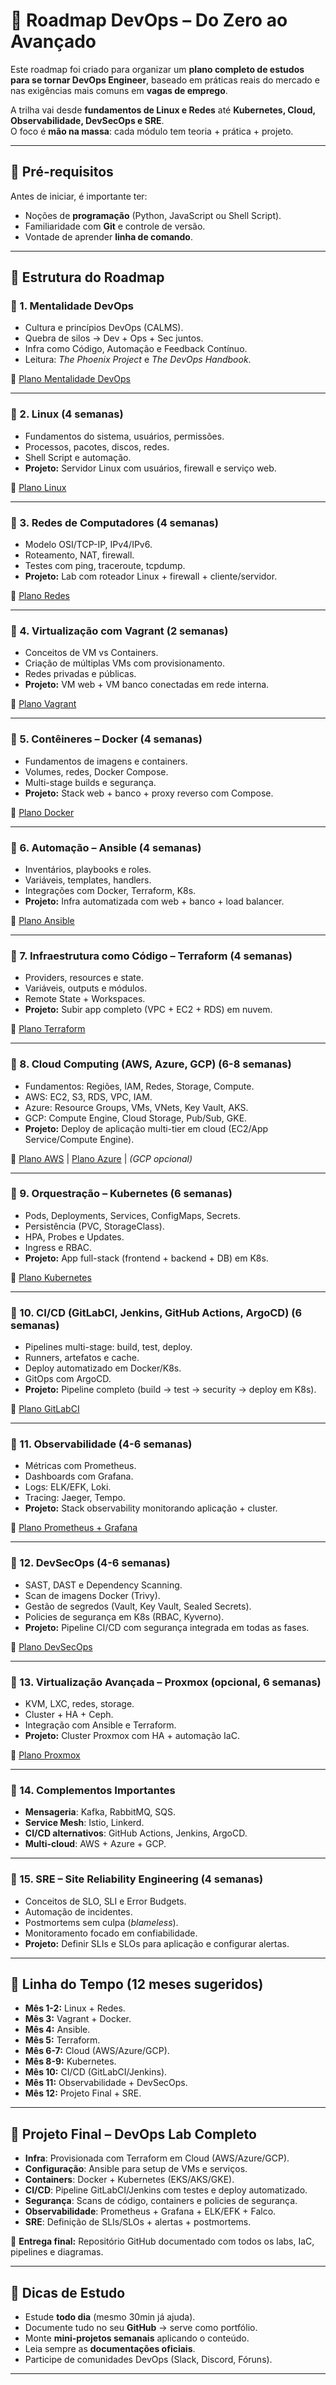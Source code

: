 # 🚀 Roadmap DevOps – Do Zero ao Avançado

Este roadmap foi criado para organizar um **plano completo de estudos para se tornar DevOps Engineer**, baseado em práticas reais do mercado e nas exigências mais comuns em **vagas de emprego**.  

A trilha vai desde **fundamentos de Linux e Redes** até **Kubernetes, Cloud, Observabilidade, DevSecOps e SRE**.  
O foco é **mão na massa**: cada módulo tem teoria + prática + projeto.

---

## 📌 Pré-requisitos
Antes de iniciar, é importante ter:
- Noções de **programação** (Python, JavaScript ou Shell Script).  
- Familiaridade com **Git** e controle de versão.  
- Vontade de aprender **linha de comando**.  

---

## 🧭 Estrutura do Roadmap

### 🔹 1. Mentalidade DevOps
- Cultura e princípios DevOps (CALMS).  
- Quebra de silos → Dev + Ops + Sec juntos.  
- Infra como Código, Automação e Feedback Contínuo.  
- Leitura: *The Phoenix Project* e *The DevOps Handbook*.  

📄 [Plano Mentalidade DevOps](#)

---

### 🔹 2. Linux (4 semanas)
- Fundamentos do sistema, usuários, permissões.  
- Processos, pacotes, discos, redes.  
- Shell Script e automação.  
- **Projeto:** Servidor Linux com usuários, firewall e serviço web.  

📄 [Plano Linux](#)

---

### 🔹 3. Redes de Computadores (4 semanas)
- Modelo OSI/TCP-IP, IPv4/IPv6.  
- Roteamento, NAT, firewall.  
- Testes com ping, traceroute, tcpdump.  
- **Projeto:** Lab com roteador Linux + firewall + cliente/servidor.  

📄 [Plano Redes](#)

---

### 🔹 4. Virtualização com Vagrant (2 semanas)
- Conceitos de VM vs Containers.  
- Criação de múltiplas VMs com provisionamento.  
- Redes privadas e públicas.  
- **Projeto:** VM web + VM banco conectadas em rede interna.  

📄 [Plano Vagrant](#)

---

### 🔹 5. Contêineres – Docker (4 semanas)
- Fundamentos de imagens e containers.  
- Volumes, redes, Docker Compose.  
- Multi-stage builds e segurança.  
- **Projeto:** Stack web + banco + proxy reverso com Compose.  

📄 [Plano Docker](#)

---

### 🔹 6. Automação – Ansible (4 semanas)
- Inventários, playbooks e roles.  
- Variáveis, templates, handlers.  
- Integrações com Docker, Terraform, K8s.  
- **Projeto:** Infra automatizada com web + banco + load balancer.  

📄 [Plano Ansible](#)

---

### 🔹 7. Infraestrutura como Código – Terraform (4 semanas)
- Providers, resources e state.  
- Variáveis, outputs e módulos.  
- Remote State + Workspaces.  
- **Projeto:** Subir app completo (VPC + EC2 + RDS) em nuvem.  

📄 [Plano Terraform](#)

---

### 🔹 8. Cloud Computing (AWS, Azure, GCP) (6-8 semanas)
- Fundamentos: Regiões, IAM, Redes, Storage, Compute.  
- AWS: EC2, S3, RDS, VPC, IAM.  
- Azure: Resource Groups, VMs, VNets, Key Vault, AKS.  
- GCP: Compute Engine, Cloud Storage, Pub/Sub, GKE.  
- **Projeto:** Deploy de aplicação multi-tier em cloud (EC2/App Service/Compute Engine).  

📄 [Plano AWS](#) | [Plano Azure](#) | *(GCP opcional)*  

---

### 🔹 9. Orquestração – Kubernetes (6 semanas)
- Pods, Deployments, Services, ConfigMaps, Secrets.  
- Persistência (PVC, StorageClass).  
- HPA, Probes e Updates.  
- Ingress e RBAC.  
- **Projeto:** App full-stack (frontend + backend + DB) em K8s.  

📄 [Plano Kubernetes](#)

---

### 🔹 10. CI/CD (GitLabCI, Jenkins, GitHub Actions, ArgoCD) (6 semanas)
- Pipelines multi-stage: build, test, deploy.  
- Runners, artefatos e cache.  
- Deploy automatizado em Docker/K8s.  
- GitOps com ArgoCD.  
- **Projeto:** Pipeline completo (build → test → security → deploy em K8s).  

📄 [Plano GitLabCI](#)

---

### 🔹 11. Observabilidade (4-6 semanas)
- Métricas com Prometheus.  
- Dashboards com Grafana.  
- Logs: ELK/EFK, Loki.  
- Tracing: Jaeger, Tempo.  
- **Projeto:** Stack observability monitorando aplicação + cluster.  

📄 [Plano Prometheus + Grafana](#)

---

### 🔹 12. DevSecOps (4-6 semanas)
- SAST, DAST e Dependency Scanning.  
- Scan de imagens Docker (Trivy).  
- Gestão de segredos (Vault, Key Vault, Sealed Secrets).  
- Policies de segurança em K8s (RBAC, Kyverno).  
- **Projeto:** Pipeline CI/CD com segurança integrada em todas as fases.  

📄 [Plano DevSecOps](#)

---

### 🔹 13. Virtualização Avançada – Proxmox (opcional, 6 semanas)
- KVM, LXC, redes, storage.  
- Cluster + HA + Ceph.  
- Integração com Ansible e Terraform.  
- **Projeto:** Cluster Proxmox com HA + automação IaC.  

📄 [Plano Proxmox](#)

---

### 🔹 14. Complementos Importantes
- **Mensageria**: Kafka, RabbitMQ, SQS.  
- **Service Mesh**: Istio, Linkerd.  
- **CI/CD alternativos**: GitHub Actions, Jenkins, ArgoCD.  
- **Multi-cloud**: AWS + Azure + GCP.  

---

### 🔹 15. SRE – Site Reliability Engineering (4 semanas)
- Conceitos de SLO, SLI e Error Budgets.  
- Automação de incidentes.  
- Postmortems sem culpa (*blameless*).  
- Monitoramento focado em confiabilidade.  
- **Projeto:** Definir SLIs e SLOs para aplicação e configurar alertas.  

---

## 📅 Linha do Tempo (12 meses sugeridos)
- **Mês 1-2:** Linux + Redes.  
- **Mês 3:** Vagrant + Docker.  
- **Mês 4:** Ansible.  
- **Mês 5:** Terraform.  
- **Mês 6-7:** Cloud (AWS/Azure/GCP).  
- **Mês 8-9:** Kubernetes.  
- **Mês 10:** CI/CD (GitLabCI/Jenkins).  
- **Mês 11:** Observabilidade + DevSecOps.  
- **Mês 12:** Projeto Final + SRE.  

---

## 🏁 Projeto Final – DevOps Lab Completo
- **Infra**: Provisionada com Terraform em Cloud (AWS/Azure/GCP).  
- **Configuração**: Ansible para setup de VMs e serviços.  
- **Containers**: Docker + Kubernetes (EKS/AKS/GKE).  
- **CI/CD**: Pipeline GitLabCI/Jenkins com testes e deploy automatizado.  
- **Segurança**: Scans de código, containers e policies de segurança.  
- **Observabilidade**: Prometheus + Grafana + ELK/EFK + Falco.  
- **SRE**: Definição de SLIs/SLOs + alertas + postmortems.  

📌 **Entrega final:** Repositório GitHub documentado com todos os labs, IaC, pipelines e diagramas.

---

## 🔑 Dicas de Estudo
- Estude **todo dia** (mesmo 30min já ajuda).  
- Documente tudo no seu **GitHub** → serve como portfólio.  
- Monte **mini-projetos semanais** aplicando o conteúdo.  
- Leia sempre as **documentações oficiais**.  
- Participe de comunidades DevOps (Slack, Discord, Fóruns).  

---

